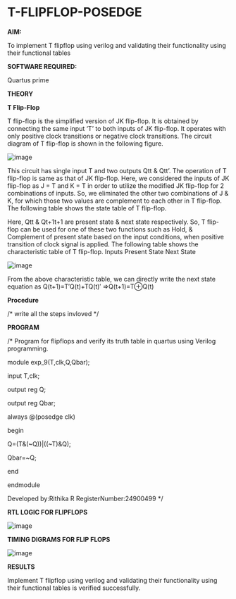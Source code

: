 # T-FLIPFLOP-POSEDGE

**AIM:**

To implement  T flipflop using verilog and validating their functionality using their functional tables

**SOFTWARE REQUIRED:**

Quartus prime

**THEORY**

**T Flip-Flop**

T flip-flop is the simplified version of JK flip-flop. It is obtained by connecting the same input ‘T’ to both inputs of JK flip-flop. It operates with only positive clock transitions or negative clock transitions. The circuit diagram of T flip-flop is shown in the following figure.

![image](https://github.com/naavaneetha/T-FLIPFLOP-POSEDGE/assets/154305477/458a68fe-2d08-4a9d-ac4f-7ae0480ce0bd)

 
This circuit has single input T and two outputs Qtt & Qtt’. The operation of T flip-flop is same as that of JK flip-flop. Here, we considered the inputs of JK flip-flop as J = T and K = T in order to utilize the modified JK flip-flop for 2 combinations of inputs. So, we eliminated the other two combinations of J & K, for which those two values are complement to each other in T flip-flop. The following table shows the state table of T flip-flop.

Here, Qtt & Qt+1t+1 are present state & next state respectively. So, T flip-flop can be used for one of these two functions such as Hold, & Complement of present state based on the input conditions, when positive transition of clock signal is applied. The following table shows the characteristic table of T flip-flop. Inputs Present State Next State

![image](https://github.com/naavaneetha/T-FLIPFLOP-POSEDGE/assets/154305477/cdd7fb32-539f-4b66-bb8d-f305a153c886)

 
From the above characteristic table, we can directly write the next state equation as Q(t+1)=T′Q(t)+TQ(t)′ ⇒Q(t+1)=T⊕Q(t)

**Procedure**

/* write all the steps invloved */

**PROGRAM**

/* Program for flipflops and verify its truth table in quartus using Verilog programming. 


module exp_9(T,clk,Q,Qbar);

input T,clk;

output reg Q;

output reg Qbar;


always @(posedge clk)

begin

Q=(T&(~Q))|((~T)&Q);

Qbar=~Q;

end

endmodule

Developed by:Rithika R RegisterNumber:24900499
*/

**RTL LOGIC FOR FLIPFLOPS**

![image](https://github.com/user-attachments/assets/02d8156a-edb3-47e0-ae2a-33f11e466a5a)


**TIMING DIGRAMS FOR FLIP FLOPS**

![image](https://github.com/user-attachments/assets/5fd84f05-183a-4c5c-9a06-147b1e088073)


**RESULTS**

Implement T flipflop using verilog and validating their functionality using their functional tables is verified successfully.
